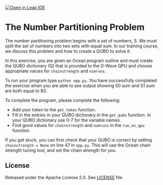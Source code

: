 [![Open in Leap IDE](	
	https://cdn-assets.cloud.dwavesys.com/shared/latest/badges/leapide.svg)](
	https://ide.dwavesys.io/#https://github.com/dwave-training/number-partitioning)


# The Number Partitioning Problem

The number partitioning problem begins with a set of numbers, S.  We must split
the set of numbers into two sets with equal sum.  In our training course, we
discuss this problem and how to create a QUBO to solve it.

In this exercise, you are given an Ocean program outline and must create
the QUBO dictionary (Q) that is provided to the D-Wave QPU and choose
appropriate values for `chainstrength` and `numruns`.

To run your program type `python npp.py`.  You have successfully completed the
exercise when you are able to see output showing S0 sum and S1 sum are both
equal to 83.

To complete the program, please complete the following:

- Add your token to the `get_token` function.
- Fill in the entries in your QUBO dictionary in the `get_qubo` function. In your QUBO dictionary use 0-7 for the variable names.
- Find good values for `chainstrength` and `numruns` in the `run_on_qpu`
   function.

If you get stuck, you can first check that your QUBO is correct by setting
`chainstrength = None` on line 47 in `npp.py`.  This will use the Ocean chain
strength tuning tool, and set the chain strength for you.

## License

Released under the Apache License 2.0. See [LICENSE](LICENSE) file.
